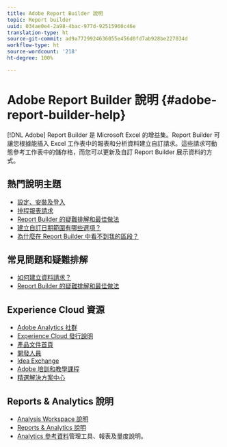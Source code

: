 ```yaml
---
title: Adobe Report Builder 說明
topic: Report builder
uuid: 034ae0e4-2a98-4bac-977d-92515960c46e
translation-type: ht
source-git-commit: ad9a7729924636055e456d0fd7ab928be227034d
workflow-type: ht
source-wordcount: '218'
ht-degree: 100%

---
```



# Adobe Report Builder 說明 {#adobe-report-builder-help}

[!DNL Adobe] Report Builder 是 Microsoft Excel 的增益集。Report Builder 可讓您根據能插入 Excel 工作表中的報表和分析資料建立自訂請求。這些請求可動態參考工作表中的儲存格，而您可以更新及自訂 Report Builder 展示資料的方式。

<!-- >>[!IMPORTANT]
>
>Update your installation of Report Builder to the latest version. This update is a pre-requisite for running the Analytics user ID migration to the Admin Console, beginning in April 2018.
>
>See [Analytics User Migration to the Admin Console](https://docs.adobe.com/content/help/en/analytics/admin/user-product-management/user-management/migrate-users/c-migration-tool.html) for migration information.

>[!IMPORTANT]
>
>Due to the end of support for TLS 1.0, we recommended that Adobe Report Builder (ARB) users download ARB v5.6.21 prior to September 13, 2018. After that date, prior versions of ARB will not be supported. -->

<!-- Tutorial goes here -->

## 熱門說明主題

* [設定、安裝及登入](setup/login.md)
* [排程報表請求](schedule-report-requests.md)
* [Report Builder 的疑難排解和最佳做法](troubleshoot.md)
* [建立自訂日期範圍有哪些選項？](data-requests/configuring-report-dates/c-customized-date-expressions/t-customized-date-expressions.md)
* [為什麼在 Report Builder 中看不到我的區段？](data-requests/segmentation.md)

## 常見問題和疑難排解

* [如何建立資料請求？](data-requests/t-create-a-data-request.md)
* [Report Builder 的疑難排解和最佳做法](troubleshoot.md)

## Experience Cloud 資源

* [Adobe Analytics 社群](https://helpx.adobe.com/tw/marketing-cloud/analytics.html)
* [Experience Cloud 發行說明](https://docs.adobe.com/content/help/zh-Hant/release-notes/experience-cloud/current.html)
* [產品文件首頁](https://docs.adobe.com/content/help/zh-Hant/experience-cloud/user-guides/home.translate.html)
* [開發人員](https://www.adobe.io/apis/experiencecloud.html)
* [Idea Exchange](https://ideas.omniture.com/t5/Adobe-Idea-Exchange-for-Omniture/idb-p/IdeaExchange3)
* [Adobe 培訓和教學課程](https://helpx.adobe.com/tw/learning.html?promoid=KAUDK)
* [精選解決方案中心](https://www.omniture.com/en/products/online_business_optimization)

<!--Meike Russ Replace the omniture links above?-->

## Reports &amp; Analytics 說明

* [Analysis Workspace 說明](https://docs.adobe.com/content/help/zh-Hant/analytics/analyze/analysis-workspace/home.html)
* [Reports &amp; Analytics 說明](https://docs.adobe.com/content/help/zh-Hant/analytics/analyze/reports-analytics/getting-started.html)
* [Analytics 參考資料](https://docs.adobe.com/content/help/zh-Hant/analytics/landing/home.html)管理工具、報表及量度說明。
